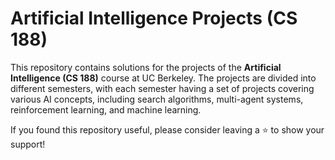 # Artificial Intelligence Projects (CS 188)

This repository contains solutions for the projects of the **Artificial Intelligence (CS 188)** course at UC Berkeley. The projects are divided into different semesters, with each semester having a set of projects covering various AI concepts, including search algorithms, multi-agent systems, reinforcement learning, and machine learning.

If you found this repository useful, please consider leaving a ⭐ to show your support!
